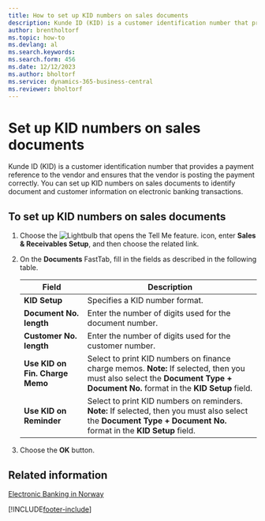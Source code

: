 ```yaml
---
title: How to set up KID numbers on sales documents
description: Kunde ID (KID) is a customer identification number that provides a payment reference to the vendor and ensures that the vendor is posting the payment correctly.
author: brentholtorf
ms.topic: how-to
ms.devlang: al
ms.search.keywords:
ms.search.form: 456
ms.date: 12/12/2023
ms.author: bholtorf
ms.service: dynamics-365-business-central
ms.reviewer: bholtorf
---
```

# Set up KID numbers on sales documents
Kunde ID (KID) is a customer identification number that provides a payment reference to the vendor and ensures that the vendor is posting the payment correctly. You can set up KID numbers on sales documents to identify document and customer information on electronic banking transactions.  

## To set up KID numbers on sales documents  

1.  Choose the ![Lightbulb that opens the Tell Me feature.](../../media/ui-search/search_small.png "Tell me what you want to do") icon, enter **Sales & Receivables Setup**, and then choose the related link.  
2.  On the **Documents** FastTab, fill in the fields as described in the following table.  

    |Field|Description|  
    |---------------------------------|---------------------------------------|  
    |**KID Setup**|Specifies a KID number format.|  
    |**Document No. length**|Enter the number of digits used for the document number.|  
    |**Customer No. length**|Enter the number of digits used for the customer number.|  
    |**Use KID on Fin. Charge Memo**|Select to print KID numbers on finance charge memos. **Note:**  If selected, then you must also select the **Document Type + Document No.** format in the **KID Setup** field.|  
    |**Use KID on Reminder**|Select to print KID numbers on reminders. **Note:**  If selected, then you must also select the **Document Type + Document No.** format in the **KID Setup** field.|

3.  Choose the **OK** button.  

## Related information  
 [Electronic Banking in Norway](electronic-banking-in-norway.md) 


[!INCLUDE[footer-include](../../includes/footer-banner.md)]
